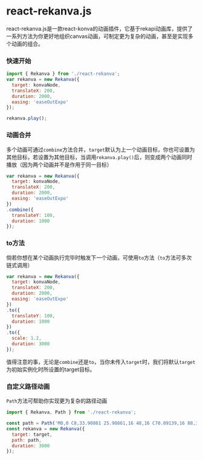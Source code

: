 # react-rekanva.js

react-rekanva.js是一款react-konva的动画插件，它基于rekapi动画库，提供了一系列方法为你更好地组织canvas动画，可制定更为复杂的动画，甚至是实现多个动画的组合。

### 快速开始

```javascript
import { Rekanva } from './react-rekanva';
var rekanva = new Rekanva({
  target: konvaNode,
  translateX: 200,
  duration: 2000,
  easing: 'easeOutExpo'
});

rekanva.play();
```

### **动画合并**

多个动画可通过```combine```方法合并，```target```默认为上一个动画目标，你也可设置为其他目标，若设置为其他目标，当调用```rekanva.play()```后，则变成两个动画同时播放（因为两个动画并不是作用于同一目标）

```javascript
var rekanva = new Rekanva({
  target: konvaNode,
  translateX: 200,
  duration: 2000,
  easing: 'easeOutExpo'
})
.combine({
  translateY: 100,
  duration: 1000
});
```

### **to方法**

倘若你想在某个动画执行完毕时触发下一个动画，可使用```to```方法（```to```方法可多次链式调用）

```javascript
var rekanva = new Rekanva({
  target: konvaNode,
  translateX: 200,
  duration: 2000,
  easing: 'easeOutExpo'
})
.to({
  translateY: 100,
  duration: 1000
})
.to({
  scale: 1.2,
  duration: 3000
});
```

值得注意的事，无论是```combine```还是```to```，当你未传入```target```时，我们将默认```target```为初始实例化时所设置的target目标。

### **自定义路径动画**

```Path```方法可帮助你实现更为复杂的路径动画

```javascript
import { Rekanva, Path } from './react-rekanva';

const path = Path('M0,0 C8,33.90861 25.90861,16 48,16 C70.09139,16 88,33.90861 88,56 C88,78.09139 105.90861,92 128,92 C150.09139,92 160,72 160,56 C160,40 148,24 128,24 C108,24 96,40 96,56 C96,72 105.90861,92 128,92 C154,93 168,78 168,56 C168,33.90861 185.90861,16 208,16 C230.09139,16 248,33.90861 248,56 C248,78.09139 230.09139,96 208,96 L48,96 C25.90861,96 8,78.09139 8,56 Z');
const rekanva = new Rekanva({
  target: target,
  path: path,
  duration: 3000
});
```










